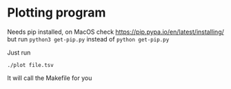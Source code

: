 # Plotting program

Needs pip installed, on MacOS check https://pip.pypa.io/en/latest/installing/ but run `python3 get-pip.py` instead of `python get-pip.py`

Just run

	./plot file.tsv

It will call the Makefile for you
